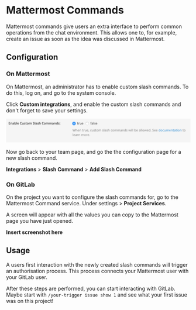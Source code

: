 # Mattermost Commands

Mattermost commands give users an extra interface to perform common operations
from the chat environment. This allows one to, for example, create an issue as
soon as the idea was discussed in Mattermost.

## Configuration

### On Mattermost

On Mattermost, an administrator has to enable custom slash commands. To do this,
log on, and go to the system console.

Click **Custom integrations**, and enable the custom slash commands and don't
forget to save your settings.

![Enable custom slash commands](img/mattermost_enable_custom_commands.png)

Now go back to your team page, and go the the configuration page for a new
slash command.

**Integrations** > **Slash Command** > **Add Slash Command**

### On GitLab

On the project you want to configure the slash commands for, go to the
Mattermost Command service. Under settings > **Project Services**.

A screen will appear with all the values you can copy to the Mattermost page you
have just opened.

**Insert screenshot here**

## Usage

A users first interaction with the newly created slash commands will trigger an
authorisation process. This process connects your Mattermost user with your
GitLab user.

After these steps are performed, you can start interacting with GitLab. Maybe
start with `/your-trigger issue show 1` and see what your first issue was on
this project!
